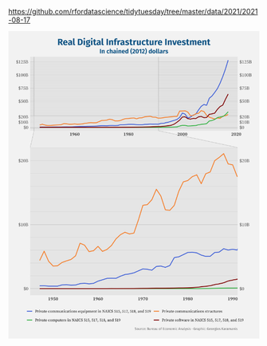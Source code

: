 https://github.com/rfordatascience/tidytuesday/tree/master/data/2021/2021-08-17

![](plots/investment.png)
